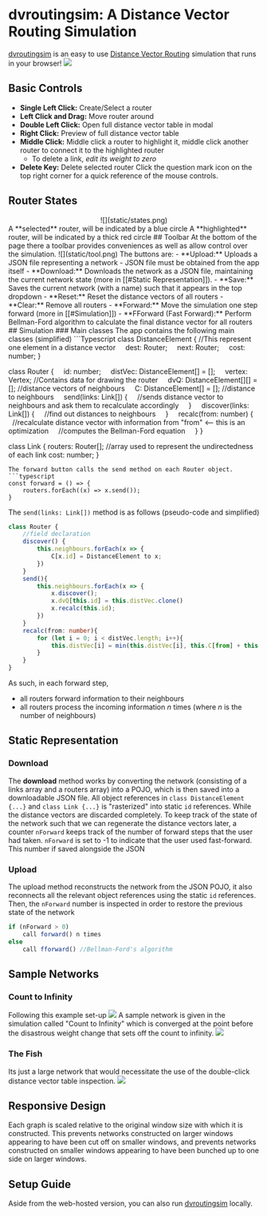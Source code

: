 # dvroutingsim: A Distance Vector Routing Simulation
[dvroutingsim](http://dvroutingsim.surge.sh) is an easy to use [Distance Vector Routing](https://en.wikipedia.org/wiki/Distance-vector_routing_protocol?useskin=vector) simulation that runs in your browser!
![](static/the-fish.png)
## Basic Controls
- **Single Left Click:** Create/Select a router
- **Left Click and Drag:** Move router around
- **Double Left Click:** Open full distance vector table in modal
- **Right Click:** Preview of full distance vector table
- **Middle Click:** Middle click a router to highlight it, middle click another router to connect it to the highlighted router
	- To delete a link, *edit its weight to zero*
- **Delete Key:** Delete selected router
Click the question mark icon on the top right corner for a quick reference of the mouse controls.
## Router States
<center>
	![](static/states.png)
</center>
A **selected** router, will be indicated by a blue circle
A **highlighted** router, will be indicated by a thick red circle
## Toolbar
At the bottom of the page there a toolbar provides conveniences as well as allow control over the simulation.
![](static/tool.png)
The buttons are:
- **Upload:** Uploads a JSON file representing a network
	- JSON file must be obtained from the app itself
- **Download:** Downloads the network as a JSON file, maintaining the current network state (more in [[#Static Representation]]).
- **Save:** Saves the current network (with a name) such that it appears in the top dropdown
- **Reset:** Reset the distance vectors of all routers
- **Clear:** Remove all routers
- **Forward:** Move the simulation one step forward (more in [[#Simulation]])
- **FForward (Fast Forward):** Perform Bellman-Ford algorithm to calculate the final distance vector for all routers
## Simulation
### Main classes
The app contains the following main classes (simplified)
```Typescript
class DistanceElement {
	//This represent one element in a distance vector
    dest: Router;
    next: Router;
    cost: number;
}

class Router {
    id: number;
    distVec: DistanceElement[] = [];
    vertex: Vertex; //Contains data for drawing the router
    dvQ: DistanceElement[][] = []; //distance vectors of neighbours
    C: DistanceElement[] = []; //distance to neighbours
    send(links: Link[]) {
	    //sends distance vector to neighbours and ask them to recalculate accordingly
    }
    discover(links: Link[]) {
	    //find out distances to neighbours
    }
    recalc(from: number) {
	    //recalculate distance vector with information from "from" <-- this is an optimization
	    //computes the Bellman-Ford equation
    }
}

class Link {
	routers: Router[]; 
	//array used to represent the undirectedness of each link
	cost: number;
}
```
The forward button calls the send method on each Router object.
```typescript
const forward = () => {
	routers.forEach((x) => x.send());
}
```
The `send(links: Link[])` method is as follows (pseudo-code and simplified)
```typescript
class Router {
	//field declaration
	discover() {
		this.neighbours.forEach(x => {
			C[x.id] = DistanceElement to x;
		})
	}
	send(){
		this.neighbours.forEach(x => {
			x.discover();
			x.dvQ[this.id] = this.distVec.clone()
			x.recalc(this.id);
		})
	}
	recalc(from: number){
		for (let i = 0; i < distVec.length; i++){
			this.distVec[i] = min(this.distVec[i], this.C[from] + this.dvQ[from][i])
		}
	}
}
```
As such, in each forward step,
- all routers forward information to their neighbours
- all routers process the incoming information $n$ times (where $n$ is the number of neighbours)
## Static Representation
### Download
The **download** method works by converting the network (consisting of a links array and a routers array) into a POJO, which is then saved into a downloadable JSON file. All object references in `class DistanceElement {...}` and `class Link {...}` is "rasterized" into static `id` references. While the distance vectors are discarded completely.
To keep track of the state of the network such that we can regenerate the distance vectors later, a counter `nForward` keeps track of the number of forward steps that the user had taken. `nForward` is set to -1 to indicate that the user used fast-forward. This number if saved alongside the JSON
### Upload
The upload method reconstructs the network from the JSON POJO, it also reconnects all the relevant object references using the static `id` references.
Then, the `nForward` number is inspected in order to restore the previous state of the network
```typescript
if (nForward > 0)
	call forward() n times
else 
	call fforward() //Bellman-Ford's algorithm
```
## Sample Networks
### Count to Infinity
Following this example set-up
![](static/cti-example.png)
A sample network is given in the simulation called "Count to Infinity" which is converged at the point before the disastrous weight change that sets off the count to infinity.
![](static/cti.png)
### The Fish
Its just a large network that would necessitate the use of the double-click distance vector table inspection.
![](static/the-fish.png)
## Responsive Design
Each graph is scaled relative to the original window size with which it is constructed. This prevents networks constructed on larger windows appearing to have been cut off on smaller windows, and prevents networks constructed on smaller windows appearing to have been bunched up to one side on larger windows.
## Setup Guide
Aside from the web-hosted version, you can also run [dvroutingsim](http://dvroutingsim.surge.sh) locally.
